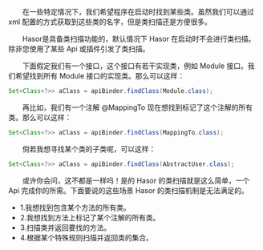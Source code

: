 &emsp;&emsp;在一些特定情况下，我们希望程序在启动时找到某些类。虽然我们可以通过 xml 配置的方式获取到这些类的名字，但是类扫描还是方便很多。

&emsp;&emsp;Hasor是具备类扫描功能的，默认情况下 Hasor 在启动时不会进行类扫描。除非您使用了某些 Api 或插件引发了类扫描。

&emsp;&emsp;下面假定我们有一个接口，这个接口有若干实现类，例如 Module 接口。我们希望找到所有 Module 接口的实现类。那么可以这样：
```java
Set<Class<?>> aClass = apiBinder.findClass(Module.class);
```

&emsp;&emsp;再比如，我们有一个注解 @MappingTo 现在想找到标记了这个注解的所有类。那么可以这样：
```java
Set<Class<?>> aClass = apiBinder.findClass(MappingTo.class);
```

&emsp;&emsp;倘若我想寻找某个类的子类呢，可以这样：
```java
Set<Class<?>> aClass = apiBinder.findClass(AbstractUser.class);
```

&emsp;&emsp;或许你会问，这不都是一样吗！是的 Hasor 的类扫描就是这么简单，一个 Api 完成你的所需。下面要说的这些场景 Hasor 的类扫描机制是无法满足的。
- 1.我想找到包含某个方法的所有类。
- 2.我想找到方法上标记了某个注解的所有类。
- 3.扫描类并返回要找的方法。
- 4.根据某个特殊规则扫描并返回类的集合。